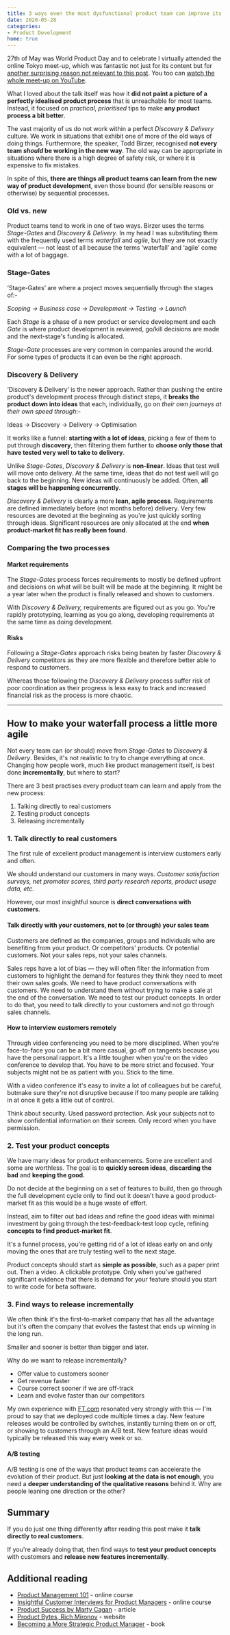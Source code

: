 ```yaml
---
title: 3 ways even the most dysfunctional product team can improve its products
date: 2020-05-28
categories:
- Product Development
home: true
---
```

27th of May was World Product Day and to celebrate I virtually attended the online Tokyo meet-up, which was fantastic not just for its content but for [another surprising reason not relevant to this post](https://twitter.com/andrewsmatt/status/1265612673393152001). You too can [watch the whole meet-up on YouTube](https://www.youtube.com/watch?v=4pdTKlSqfTQ).

What I loved about the talk itself was how it **did not paint a picture of a perfectly idealised product process** that is unreachable for most teams. Instead, it focused on *practical*, *prioritised* tips to make **any product process a bit better**.

The vast majority of us do not work within a perfect *Discovery & Delivery* culture. We work in situations that exhibit one of more of the old ways of doing things. Furthermore, the speaker, Todd Birzer, recognised **not every team *should* be working in the new way**. The old way can be appropriate in situations where there is a high degree of safety risk, or where it is expensive to fix mistakes.

In spite of this, **there are things all product teams can learn from the new way of product development**, even those bound (for sensible reasons or otherwise) by sequential processes.

### Old vs. new

Product teams tend to work in one of two ways. Birzer uses the terms *Stage-Gates* and *Discovery & Delivery*. In my head I was substituting them with the frequently used terms *waterfall* and *agile*, but they are not exactly equivalent — not least of all because the terms ‘waterfall’ and ‘agile’ come with a lot of baggage.

### Stage-Gates

‘Stage-Gates’ are where a project moves sequentially through the stages of:-

*Scoping → Business case → Development → Testing → Launch*

Each *Stage* is a phase of a new product or service development and each *Gate* is where product development is reviewed, go/kill decisions are made and the next-stage's funding is allocated.

*Stage-Gate* processes are very common in companies around the world. For some types of products it can even be the right approach.

### Discovery & Delivery

‘Discovery & Delivery’ is the newer approach. Rather than pushing the entire product's development process through distinct steps, it **breaks the product down into ideas** that each, individually, go on *their own journeys* *at their own speed through*:-

Ideas → Discovery → Delivery → Optimisation

It works like a funnel: **starting with a lot of ideas**, picking a few of them to put through **discovery**, then filtering them further to **choose only those that have tested very well to take to delivery**.

Unlike *Stage-Gates*, *Discovery & Delivery* is **non-linear**. Ideas that test well will move onto delivery. At the same time, ideas that do not test well will go back to the beginning. New ideas will continuously be added. Often, **all stages will be happening concurrently**.

*Discovery & Delivery* is clearly a more **lean, agile process**. Requirements are defined immediately before (not months before) delivery. Very few resources are devoted at the beginning as you're just quickly sorting through ideas. Significant resources are only allocated at the end **when product-market fit has really been found**.

### Comparing the two processes

#### Market requirements

The *Stage-Gates* process forces requirements to mostly be defined upfront and decisions on what will be built will be made at the beginning. It might be a year later when the product is finally released and shown to customers.

With *Discovery & Delivery,* requirements are figured out as you go. You're rapidly prototyping, learning as you go along, developing requirements at the same time as doing development.

#### Risks

Following a *Stage-Gates* approach risks being beaten by faster *Discovery & Delivery* competitors as they are more flexible and therefore better able to respond to customers.

Whereas those following the *Discovery & Delivery* process suffer risk of poor coordination as their progress is less easy to track and increased financial risk as the process is more chaotic.

---

## How to make your waterfall process a little more agile

Not every team can (or should) move from *Stage-Gates* to *Discovery & Delivery*. Besides, it's not realistic to try to change everything at once. Changing how people work, much like product management itself, is best done **incrementally**, but where to start?

There are 3 best practises every product team can learn and apply from the new process:

1. Talking directly to real customers
2. Testing product concepts
3. Releasing incrementally

### 1. Talk directly to real customers

The first rule of excellent product management is interview customers early and often.

We should understand our customers in many ways. *Customer satisfaction surveys, net promoter scores, third party research reports, product usage data, etc.*

However, our most insightful source is **direct conversations with customers**.

#### Talk directly with your customers, not to (or through) your sales team

Customers are defined as the companies, groups and individuals who are benefiting from your product. Or competitors' products. Or potential customers. Not your sales reps, not your sales channels.

Sales reps have a lot of bias — they will often filter the information from customers to highlight the demand for features they think they need to meet their own sales goals. We need to have product conversations with customers. We need to understand them without trying to make a sale at the end of the conversation. We need to test our product concepts. In order to do that, you need to talk directly to your customers and not go through sales channels.

#### How to interview customers remotely

Through video conferencing you need to be more disciplined. When you're face-to-face you can be a bit more casual, go off on tangents because you have the personal rapport. It's a little tougher when you're on the video conference to develop that. You have to be more strict and focused. Your subjects might not be as patient with you. Stick to the time.

With a video conference it's easy to invite a lot of colleagues but be careful, butmake sure they're not disruptive because if too many people are talking in at once it gets a little out of control.

Think about security. Used password protection. Ask your subjects not to show confidential information on their screen. Only record when you have permission.

### 2. Test your product concepts

We have many ideas for product enhancements. Some are excellent and some are worthless. The goal is to **quickly screen ideas**, **discarding the bad** and **keeping the good.**

Do not decide at the beginning on a set of features to build, then go through the full development cycle only to find out it doesn't have a good product-market fit as this would be a huge waste of effort.

Instead, aim to filter out bad ideas and refine the good ideas with minimal investment by going through the test-feedback-test loop cycle, refining **concepts to find product-market fit**.

It's a funnel process, you're getting rid of a lot of ideas early on and only moving the ones that are truly testing well to the next stage.

Product concepts should start as **simple as possible**, such as a paper print out. Then a video. A clickable prototype. Only when you've gathered significant evidence that there is demand for your feature should you start to write code for beta software.

### 3. Find ways to release incrementally

We often think it's the first-to-market company that has all the advantage but it's often the company that evolves the fastest that ends up winning in the long run.

Smaller and sooner is better than bigger and later.

Why do we want to release incrementally?

- Offer value to customers sooner
- Get revenue faster
- Course correct sooner if we are off-track
- Learn and evolve faster than our competitors

My own experience with [FT.com](http://ft.com) resonated very strongly with this — I'm proud to say that we deployed code multiple times a day. New feature releases would be controlled by switches, instantly turning them on or off, or showing to customers through an A/B test. New feature ideas would typically be released this way every week or so.

#### A/B testing

A/B testing is one of the ways that product teams can accelerate the evolution of their product. But just **looking at the data is not enough**, you need a **deeper understanding of the qualitative reasons** behind it. Why are people leaning one direction or the other?

## Summary

If you do just one thing differently after reading this post make it **talk directly to real customers**.

If you're already doing that, then find ways to **test your product concepts** with customers and **release new features incrementally**.

## Additional reading

- [Product Management 101](https://www.udemy.com/course/productmanagement101/) - online course
- [Insightful Customer Interviews for Product Managers](https://www.udemy.com/course/insightful-customer-interviews-for-product-managers/) - online course
- [Product Success by Marty Cagan](https://svpg.com/product-success/https://svpg.com/product-success/) - article
- [Product Bytes, Rich Mironov](https://www.mironov.com/) - website
- [Becoming a More Strategic Product Manager](https://www.amazon.com/Becoming-More-Strategic-Product-Manager-ebook/dp/B07CMMBDBS) - book

